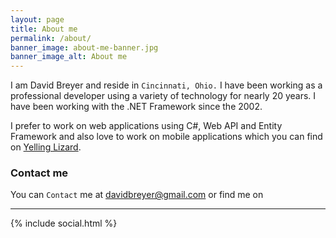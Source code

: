 ```yaml
---
layout: page
title: About me
permalink: /about/
banner_image: about-me-banner.jpg
banner_image_alt: About me
---
```


I am David Breyer and reside in `Cincinnati, Ohio.` I have been working as a professional developer using a variety of technology for nearly 20 years. I have been working with the .NET Framework since the 2002.

I prefer to work on web applications using C#, Web API and Entity Framework and also love to work 
on mobile applications which you can find on [Yelling Lizard][yl].

### Contact me

You can `Contact` me at davidbreyer@gmail.com or find
me on

---

{% include social.html %}

[yl]: http://www.yellinglizard.com
[jekyll]: http://jekyllrb.com
